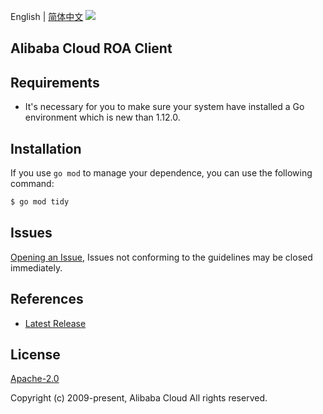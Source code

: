 English | [简体中文](README-CN.md)
![](https://aliyunsdk-pages.alicdn.com/icons/AlibabaCloud.svg)

## Alibaba Cloud ROA Client

## Requirements
- It's necessary for you to make sure your system have installed a Go environment which is new than 1.12.0.

## Installation
If you use `go mod` to manage your dependence, you can use the following command:

```sh
$ go mod tidy
```

## Issues
[Opening an Issue](https://github.com/aliyun/tea-roa/issues/new), Issues not conforming to the guidelines may be closed immediately.

## References
* [Latest Release](https://github.com/aliyun/tea-roa)

## License
[Apache-2.0](http://www.apache.org/licenses/LICENSE-2.0)

Copyright (c) 2009-present, Alibaba Cloud All rights reserved.